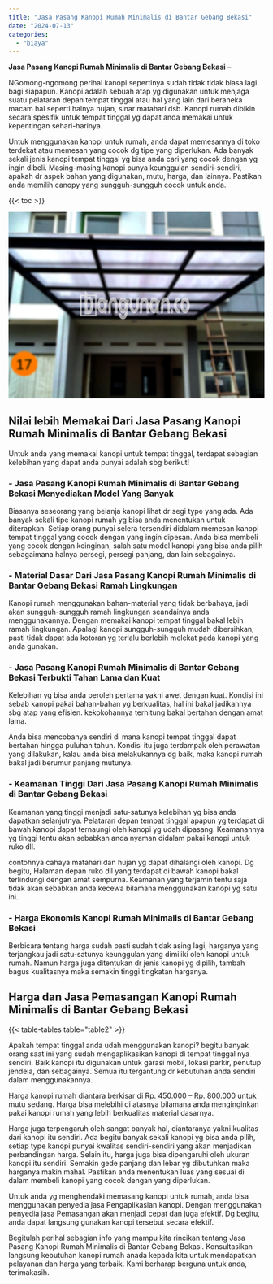 ```yaml
---
title: "Jasa Pasang Kanopi Rumah Minimalis di Bantar Gebang Bekasi"
date: "2024-07-13"
categories: 
  - "biaya"
---
```


**Jasa Pasang Kanopi Rumah Minimalis di Bantar Gebang Bekasi** –

NGomong-ngomong perihal kanopi sepertinya sudah tidak tidak biasa lagi bagi siapapun. Kanopi adalah sebuah atap yg digunakan untuk menjaga suatu pelataran depan tempat tinggal atau hal yang lain dari beraneka macam hal seperti halnya hujan, sinar matahari dsb. Kanopi rumah dibikin secara spesifik untuk tempat tinggal yg dapat anda memakai untuk kepentingan sehari-harinya.

Untuk menggunakan kanopi untuk rumah, anda dapat memesannya di toko terdekat atau memesan yang cocok dg tipe yang diperlukan. Ada banyak sekali jenis kanopi tempat tinggal yg bisa anda cari yang cocok dengan yg ingin dibeli. Masing-masing kanopi punya keunggulan sendiri-sendiri, apakah dr aspek bahan yang digunakan, mutu, harga, dan lainnya. Pastikan anda memilih canopy yang sungguh-sungguh cocok untuk anda.

{{< toc >}}

![Jasa Pasang Kanopi Rumah Minimalis di Bantar Gebang Bekasi](/images/harga-kanopi-minimalis-58.png)

## Nilai lebih Memakai Dari Jasa Pasang Kanopi Rumah Minimalis di Bantar Gebang Bekasi

Untuk anda yang memakai kanopi untuk tempat tinggal, terdapat sebagian kelebihan yang dapat anda punyai adalah sbg berikut!

### \- Jasa Pasang Kanopi Rumah Minimalis di Bantar Gebang Bekasi Menyediakan Model Yang Banyak

Biasanya seseorang yang belanja kanopi lihat dr segi type yang ada. Ada banyak sekali tipe kanopi rumah yg bisa anda menentukan untuk diterapkan. Setiap orang punyai selera tersendiri didalam memesan kanopi tempat tinggal yang cocok dengan yang ingin dipesan. Anda bisa membeli yang cocok dengan keinginan, salah satu model kanopi yang bisa anda pilih sebagaimana halnya persegi, persegi panjang, dan lain sebagainya.

### \- Material Dasar Dari Jasa Pasang Kanopi Rumah Minimalis di Bantar Gebang Bekasi Ramah Lingkungan

Kanopi rumah menggunakan bahan-material yang tidak berbahaya, jadi akan sungguh-sungguh ramah lingkungan seandainya anda menggunakannya. Dengan memakai kanopi tempat tinggal bakal lebih ramah lingkungan. Apalagi kanopi sungguh-sungguh mudah dibersihkan, pasti tidak dapat ada kotoran yg terlalu berlebih melekat pada kanopi yang anda gunakan.

### \- Jasa Pasang Kanopi Rumah Minimalis di Bantar Gebang Bekasi Terbukti Tahan Lama dan Kuat

Kelebihan yg bisa anda peroleh pertama yakni awet dengan kuat. Kondisi ini sebab kanopi pakai bahan-bahan yg berkualitas, hal ini bakal jadikannya sbg atap yang efisien. kekokohannya terhitung bakal bertahan dengan amat lama.

Anda bisa mencobanya sendiri di mana kanopi tempat tinggal dapat bertahan hingga puluhan tahun. Kondisi itu juga terdampak oleh perawatan yang dilakukan, kalau anda bisa melakukannya dg baik, maka kanopi rumah bakal jadi berumur panjang mutunya.

### \- Keamanan Tinggi Dari Jasa Pasang Kanopi Rumah Minimalis di Bantar Gebang Bekasi

Keamanan yang tinggi menjadi satu-satunya kelebihan yg bisa anda dapatkan selanjutnya. Pelataran depan tempat tinggal apapun yg terdapat di bawah kanopi dapat ternaungi oleh kanopi yg udah dipasang. Keamanannya yg tinggi tentu akan sebabkan anda nyaman didalam pakai kanopi untuk ruko dll.

contohnya cahaya matahari dan hujan yg dapat dihalangi oleh kanopi. Dg begitu, Halaman depan ruko dll yang terdapat di bawah kanopi bakal terlindungi dengan amat sempurna. Keamanan yang terjamin tentu saja tidak akan sebabkan anda kecewa bilamana menggunakan kanopi yg satu ini.

### \- Harga Ekonomis Kanopi Rumah Minimalis di Bantar Gebang Bekasi

Berbicara tentang harga sudah pasti sudah tidak asing lagi, harganya yang terjangkau jadi satu-satunya keunggulan yang dimiliki oleh kanopi untuk rumah. Namun harga juga ditentukan dr jenis kanopi yg dipilih, tambah bagus kualitasnya maka semakin tinggi tingkatan harganya.

## Harga dan Jasa Pemasangan Kanopi Rumah Minimalis di Bantar Gebang Bekasi

{{< table-tables table="table2" >}}

Apakah tempat tinggal anda udah menggunakan kanopi? begitu banyak orang saat ini yang sudah mengaplikasikan kanopi di tempat tinggal nya sendiri. Baik kanopi itu digunakan untuk garasi mobil, lokasi parkir, penutup jendela, dan sebagainya. Semua itu tergantung dr kebutuhan anda sendiri dalam menggunakannya.

Harga kanopi rumah diantara berkisar di Rp. 450.000 – Rp. 800.000 untuk mutu sedang. Harga bisa melebihi di atasnya bilamana anda menginginkan pakai kanopi rumah yang lebih berkualitas material dasarnya.

Harga juga terpengaruh oleh sangat banyak hal, diantaranya yakni kualitas dari kanopi itu sendiri. Ada begitu banyak sekali kanopi yg bisa anda pilih, setiap type kanopi punyai kwalitas sendiri-sendiri yang akan menjadikan perbandingan harga. Selain itu, harga juga bisa dipengaruhi oleh ukuran kanopi itu sendiri. Semakin gede panjang dan lebar yg dibutuhkan maka harganya makin mahal. Pastikan anda menentukan luas yang sesuai di dalam membeli kanopi yang cocok dengan yang diperlukan.

Untuk anda yg menghendaki memasang kanopi untuk rumah, anda bisa menggunakan penyedia jasa Pengaplikasian kanopi. Dengan menggunakan penyedia jasa Pemasangan akan menjadi cepat dan juga efektif. Dg begitu, anda dapat langsung gunakan kanopi tersebut secara efektif.

Begitulah perihal sebagian info yang mampu kita rincikan tentang Jasa Pasang Kanopi Rumah Minimalis di Bantar Gebang Bekasi. Konsultasikan langsung kebutuhan kanopi rumah anada kepada kita untuk mendapatkan pelayanan dan harga yang terbaik. Kami berharap berguna untuk anda, terimakasih.
